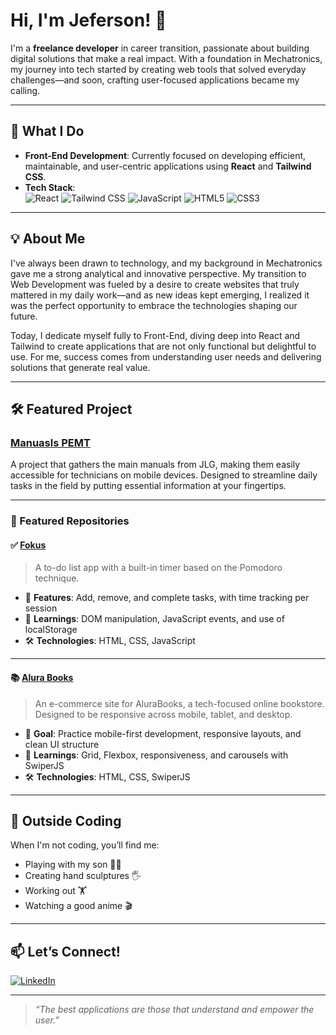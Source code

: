 # Hi, I'm Jeferson! 👋

I'm a **freelance developer** in career transition, passionate about building digital solutions that make a real impact. With a foundation in Mechatronics, my journey into tech started by creating web tools that solved everyday challenges—and soon, crafting user-focused applications became my calling.

---

## 🚀 What I Do

- **Front-End Development**: Currently focused on developing efficient, maintainable, and user-centric applications using **React** and **Tailwind CSS**.
- **Tech Stack**:  
  ![React](https://img.shields.io/badge/-React-61DAFB?logo=react&logoColor=white&style=for-the-badge)
  ![Tailwind CSS](https://img.shields.io/badge/-Tailwind%20CSS-38B2AC?logo=tailwind-css&logoColor=white&style=for-the-badge)
  ![JavaScript](https://img.shields.io/badge/-JavaScript-F7DF1E?logo=javascript&logoColor=black&style=for-the-badge)
  ![HTML5](https://img.shields.io/badge/-HTML5-E34F26?logo=html5&logoColor=white&style=for-the-badge)
  ![CSS3](https://img.shields.io/badge/-CSS3-1572B6?logo=css3&logoColor=white&style=for-the-badge)

---

## 💡 About Me

I've always been drawn to technology, and my background in Mechatronics gave me a strong analytical and innovative perspective. My transition to Web Development was fueled by a desire to create websites that truly mattered in my daily work—and as new ideas kept emerging, I realized it was the perfect opportunity to embrace the technologies shaping our future.

Today, I dedicate myself fully to Front-End, diving deep into React and Tailwind to create applications that are not only functional but delightful to use. For me, success comes from understanding user needs and delivering solutions that generate real value.

---

## 🛠️ Featured Project

### [Manuasls PEMT]([https://github.com/Jeff-Nas/manuals-pemt](https://github.com/Jeff-Nas/ManuaisPEMT))
A project that gathers the main manuals from JLG, making them easily accessible for technicians on mobile devices. Designed to streamline daily tasks in the field by putting essential information at your fingertips.

---

### 📂 Featured Repositories

#### ✅ [Fokus](https://jeff-nas.github.io/Projeto-Fokus/)
> A to-do list app with a built-in timer based on the Pomodoro technique.

- 🎯 **Features**: Add, remove, and complete tasks, with time tracking per session
- 🧠 **Learnings**: DOM manipulation, JavaScript events, and use of localStorage
- 🛠️ **Technologies**: HTML, CSS, JavaScript

---

#### 📚 [Alura Books](https://jeff-nas.github.io/AluraBook/)
> An e-commerce site for AluraBooks, a tech-focused online bookstore. Designed to be responsive across mobile, tablet, and desktop.

- 📱 **Goal**: Practice mobile-first development, responsive layouts, and clean UI structure
- 🧠 **Learnings**: Grid, Flexbox, responsiveness, and carousels with SwiperJS
- 🛠️ **Technologies**: HTML, CSS, SwiperJS

---

## 🌱 Outside Coding

When I'm not coding, you’ll find me:
- Playing with my son 👨‍👦
- Creating hand sculptures 🖐️
- Working out 🏋️
- Watching a good anime 🎬

---

## 📫 Let’s Connect!

[![LinkedIn](https://img.shields.io/badge/-LinkedIn-0A66C2?logo=linkedin&logoColor=white&style=for-the-badge)](https://www.linkedin.com/in/jeferson-n-75663b145)

---

> *“The best applications are those that understand and empower the user.”*
